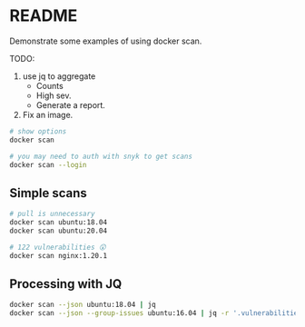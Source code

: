 # README
Demonstrate some examples of using docker scan.

TODO:
1) use jq to aggregate
    * Counts
    * High sev.
    * Generate a report.  
1) Fix an image.

```sh
# show options
docker scan

# you may need to auth with snyk to get scans
docker scan --login 
```

## Simple scans
```sh
# pull is unnecessary 
docker scan ubuntu:18.04    
docker scan ubuntu:20.04 

# 122 vulnerabilities 😲
docker scan nginx:1.20.1    
```

## Processing with JQ
```sh
docker scan --json ubuntu:18.04 | jq   
docker scan --json --group-issues ubuntu:16.04 | jq -r '.vulnerabilities[] | [.title, .severity]'
```

